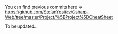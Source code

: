 You can find previous commits here => https://github.com/StefanYosifov/Csharp-Web/tree/master/Project/%5BProject%5DCheatSheet

To be updated...